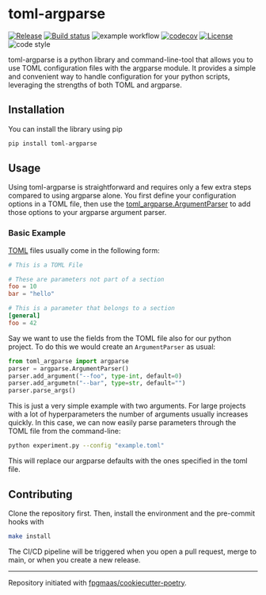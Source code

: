 # toml-argparse

[![Release](https://img.shields.io/github/v/release/florianmahner/toml-argparse)](https://img.shields.io/github/v/release/florianmahner/toml-argparse)
[![Build status](https://img.shields.io/github/actions/workflow/status/florianmahner/toml-argparse/main.yml?branch=main)](https://github.com/florianmahner/toml-argparse/actions/workflows/main.yml?query=branch%3Amain)
![example workflow](https://github.com/florianmahner/toml-argparse/actions/workflows/main.yml/badge.svg)
[![codecov](https://codecov.io/gh/florianmahner/toml-argparse/branch/main/graph/badge.svg)](https://codecov.io/gh/florianmahner/toml-argparse)
[![License](https://img.shields.io/github/license/florianmahner/toml-argparse)](https://img.shields.io/github/license/florianmahner/toml-argparse)
![code style](https://img.shields.io/badge/code%20style-black-black)



toml-argparse is a python library and command-line-tool that allows you to use TOML configuration files with the argparse module. It provides a simple and convenient way to handle configuration for your python scripts, leveraging the strengths of both TOML and argparse.

## Installation

You can install the library using pip

```bash
pip install toml-argparse
```



## Usage

Using toml-argparse is straightforward and requires only a few extra steps compared to using argparse alone. You first define your configuration options in a TOML file, then use the [toml_argparse.ArgumentParser](https://github.com/florianmahner/toml-argparse/blob/main/toml_argparse/argparse.py) to add those options to your argparse argument parser. 


### Basic Example
[TOML](https://toml.io/en/) files usually come in the following form:

```toml
# This is a TOML File

# These are parameters not part of a section
foo = 10
bar = "hello"

# This is a parameter that belongs to a section
[general]
foo = 42
```

Say we want to use the fields from the TOML file also for our python project. To do this we would create an `ArgumentParser` as usual:

```python
from toml_argparse import argparse
parser = argparse.ArgumentParser()
parser.add_argument("--foo", type-int, default=0)
parser.add_argumetn("--bar", type=str, default="")
parser.parse_args()
```

This is just a very simple example with two arguments. For large projects with a lot of hyperparameters the number of arguments usually increases quickly. In this case, we can now easily parse parameters through the TOML file from the command-line:


```bash
python experiment.py --config "example.toml"
```
This will replace our argparse defaults with the ones specified in the toml file.


## Contributing
Clone the repository first. Then, install the environment and the pre-commit hooks with

```bash
make install
```

The CI/CD pipeline will be triggered when you open a pull request, merge to main, or when you create a new release.

---

Repository initiated with [fpgmaas/cookiecutter-poetry](https://github.com/fpgmaas/cookiecutter-poetry).

